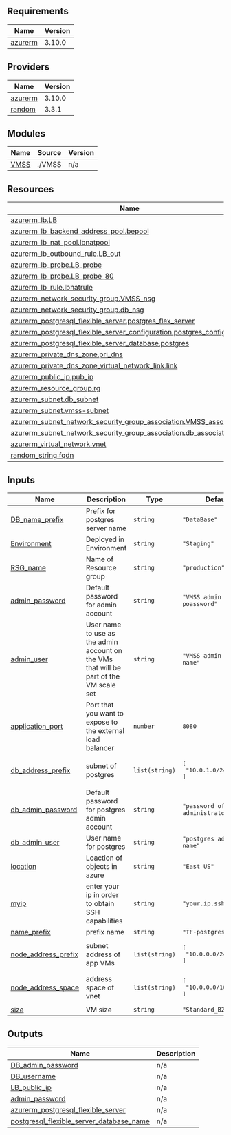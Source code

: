 <!-- BEGIN_TF_DOCS -->
## Requirements

| Name | Version |
|------|---------|
| <a name="requirement_azurerm"></a> [azurerm](#requirement\_azurerm) | 3.10.0 |

## Providers

| Name | Version |
|------|---------|
| <a name="provider_azurerm"></a> [azurerm](#provider\_azurerm) | 3.10.0 |
| <a name="provider_random"></a> [random](#provider\_random) | 3.3.1 |

## Modules

| Name | Source | Version |
|------|--------|---------|
| <a name="module_VMSS"></a> [VMSS](#module\_VMSS) | ./VMSS | n/a |

## Resources

| Name | Type |
|------|------|
| [azurerm_lb.LB](https://registry.terraform.io/providers/hashicorp/azurerm/3.10.0/docs/resources/lb) | resource |
| [azurerm_lb_backend_address_pool.bepool](https://registry.terraform.io/providers/hashicorp/azurerm/3.10.0/docs/resources/lb_backend_address_pool) | resource |
| [azurerm_lb_nat_pool.lbnatpool](https://registry.terraform.io/providers/hashicorp/azurerm/3.10.0/docs/resources/lb_nat_pool) | resource |
| [azurerm_lb_outbound_rule.LB_out](https://registry.terraform.io/providers/hashicorp/azurerm/3.10.0/docs/resources/lb_outbound_rule) | resource |
| [azurerm_lb_probe.LB_probe](https://registry.terraform.io/providers/hashicorp/azurerm/3.10.0/docs/resources/lb_probe) | resource |
| [azurerm_lb_probe.LB_probe_80](https://registry.terraform.io/providers/hashicorp/azurerm/3.10.0/docs/resources/lb_probe) | resource |
| [azurerm_lb_rule.lbnatrule](https://registry.terraform.io/providers/hashicorp/azurerm/3.10.0/docs/resources/lb_rule) | resource |
| [azurerm_network_security_group.VMSS_nsg](https://registry.terraform.io/providers/hashicorp/azurerm/3.10.0/docs/resources/network_security_group) | resource |
| [azurerm_network_security_group.db_nsg](https://registry.terraform.io/providers/hashicorp/azurerm/3.10.0/docs/resources/network_security_group) | resource |
| [azurerm_postgresql_flexible_server.postgres_flex_server](https://registry.terraform.io/providers/hashicorp/azurerm/3.10.0/docs/resources/postgresql_flexible_server) | resource |
| [azurerm_postgresql_flexible_server_configuration.postgres_configuration](https://registry.terraform.io/providers/hashicorp/azurerm/3.10.0/docs/resources/postgresql_flexible_server_configuration) | resource |
| [azurerm_postgresql_flexible_server_database.postgres](https://registry.terraform.io/providers/hashicorp/azurerm/3.10.0/docs/resources/postgresql_flexible_server_database) | resource |
| [azurerm_private_dns_zone.pri_dns](https://registry.terraform.io/providers/hashicorp/azurerm/3.10.0/docs/resources/private_dns_zone) | resource |
| [azurerm_private_dns_zone_virtual_network_link.link](https://registry.terraform.io/providers/hashicorp/azurerm/3.10.0/docs/resources/private_dns_zone_virtual_network_link) | resource |
| [azurerm_public_ip.pub_ip](https://registry.terraform.io/providers/hashicorp/azurerm/3.10.0/docs/resources/public_ip) | resource |
| [azurerm_resource_group.rg](https://registry.terraform.io/providers/hashicorp/azurerm/3.10.0/docs/resources/resource_group) | resource |
| [azurerm_subnet.db_subnet](https://registry.terraform.io/providers/hashicorp/azurerm/3.10.0/docs/resources/subnet) | resource |
| [azurerm_subnet.vmss-subnet](https://registry.terraform.io/providers/hashicorp/azurerm/3.10.0/docs/resources/subnet) | resource |
| [azurerm_subnet_network_security_group_association.VMSS_association](https://registry.terraform.io/providers/hashicorp/azurerm/3.10.0/docs/resources/subnet_network_security_group_association) | resource |
| [azurerm_subnet_network_security_group_association.db_association](https://registry.terraform.io/providers/hashicorp/azurerm/3.10.0/docs/resources/subnet_network_security_group_association) | resource |
| [azurerm_virtual_network.vnet](https://registry.terraform.io/providers/hashicorp/azurerm/3.10.0/docs/resources/virtual_network) | resource |
| [random_string.fqdn](https://registry.terraform.io/providers/hashicorp/random/latest/docs/resources/string) | resource |

## Inputs

| Name | Description | Type | Default                              | Required |
|------|-------------|------|--------------------------------------|:--------:|
| <a name="input_DB_name_prefix"></a> [DB\_name\_prefix](#input\_DB\_name\_prefix) | Prefix for postgres server name | `string` | `"DataBase"`                         | no |
| <a name="input_Environment"></a> [Environment](#input\_Environment) | Deployed in Environment | `string` | `"Staging"`                          | no |
| <a name="input_RSG_name"></a> [RSG\_name](#input\_RSG\_name) | Name of Resource group | `string` | `"production"`                       | no |
| <a name="input_admin_password"></a> [admin\_password](#input\_admin\_password) | Default password for admin account | `string` | `"VMSS admin poassword"`             | no |
| <a name="input_admin_user"></a> [admin\_user](#input\_admin\_user) | User name to use as the admin account on the VMs that will be part of the VM scale set | `string` | `"VMSS admin user name"`             | no |
| <a name="input_application_port"></a> [application\_port](#input\_application\_port) | Port that you want to expose to the external load balancer | `number` | `8080`                               | no |
| <a name="input_db_address_prefix"></a> [db\_address\_prefix](#input\_db\_address\_prefix) | subnet of postgres | `list(string)` | <pre>[<br>  "10.0.1.0/24"<br>]</pre> | no |
| <a name="input_db_admin_password"></a> [db\_admin\_password](#input\_db\_admin\_password) | Default password for postgres admin account | `string` | `"password of DB administrator"`     | no |
| <a name="input_db_admin_user"></a> [db\_admin\_user](#input\_db\_admin\_user) | User name for postgres | `string` | `"postgres admin user name"`         | no |
| <a name="input_location"></a> [location](#input\_location) | Loaction of objects in azure | `string` | `"East US"`                          | no |
| <a name="input_myip"></a> [myip](#input\_myip) | enter your ip in order to obtain SSH capabilities | `string` | `"your.ip.ssh.access"`               | no |
| <a name="input_name_prefix"></a> [name\_prefix](#input\_name\_prefix) | prefix name | `string` | `"TF-postgres"`                      | no |
| <a name="input_node_address_prefix"></a> [node\_address\_prefix](#input\_node\_address\_prefix) | subnet address of app VMs | `list(string)` | <pre>[<br>  "10.0.0.0/24"<br>]</pre> | no |
| <a name="input_node_address_space"></a> [node\_address\_space](#input\_node\_address\_space) | address space of vnet | `list(string)` | <pre>[<br>  "10.0.0.0/16"<br>]</pre> | no |
| <a name="input_size"></a> [size](#input\_size) | VM size | `string` | `"Standard_B2ms"`                    | no |

## Outputs

| Name | Description |
|------|-------------|
| <a name="output_DB_admin_password"></a> [DB\_admin\_password](#output\_DB\_admin\_password) | n/a |
| <a name="output_DB_username"></a> [DB\_username](#output\_DB\_username) | n/a |
| <a name="output_LB_public_ip"></a> [LB\_public\_ip](#output\_LB\_public\_ip) | n/a |
| <a name="output_admin_password"></a> [admin\_password](#output\_admin\_password) | n/a |
| <a name="output_azurerm_postgresql_flexible_server"></a> [azurerm\_postgresql\_flexible\_server](#output\_azurerm\_postgresql\_flexible\_server) | n/a |
| <a name="output_postgresql_flexible_server_database_name"></a> [postgresql\_flexible\_server\_database\_name](#output\_postgresql\_flexible\_server\_database\_name) | n/a |
<!-- END_TF_DOCS -->